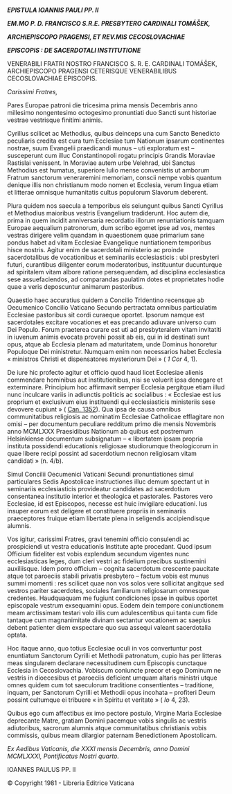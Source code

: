 ***EPISTULA IOANNIS PAULI PP. II***

***EM.MO P. D. FRANCISCO S.R.E. PRESBYTERO CARDINALI TOMÁŠEK,***

***ARCHIEPISCOPO PRAGENSI, ET REV.MIS CECOSLOVACHIAE***

***EPISCOPIS : DE SACERDOTALI INSTITUTIONE***

VENERABILI FRATRI NOSTRO FRANCISCO S. R. E. CARDINALI TOMÁŠEK, ARCHIEPISCOPO PRAGENSI CETERISQUE VENERABILIBUS CECOSLOVACHIAE EPISCOPIS.

*Carissimi Fratres,*

Pares Europae patroni die tricesima prima mensis Decembris anno millesimo nongentesimo octogesimo pronuntiati duo Sancti sunt historiae vestrae vestrisque finitimi animis.

Cyrillus scilicet ac Methodius, quibus deinceps una cum Sancto Benedicto peculiaris credita est cura tum Ecclesiae tum Nationum ipsarum continentes nostrae, suum Evangelii praedicandi munus – uti exploratum est – susceperunt cum illuc Constantinopoli rogatu principis Grandis Moraviae Rastislai venissent. In Moraviae autem urbe Velehrad, ubi Sanctus Methodius est humatus, superiore Iulio mense convenistis ut ambοrum Fratrum sanctorum veneraremini memoriam, conscii nempe vobis quantum denique illis non christianum modo nomen et Ecclesia, verum lingua etiam et litterae omnisque humanitatis cultus populorum Slavorum deberent.

Plura quidem nos saecula a temporibus eis seiungunt quibus Sancti Cyrillus et Methodius maioribus vestris Evangelium tradiderunt. Hoc autem die, prima in quem incidit anniversaria recordatio illorum renuntiationis tamquam Europae aequalium patronorum, dum scribo egomet ipse ad vos, mentes vestras dirigere velim quandam in quaestionem quae primarium sane pondus habet ad vitam Ecclesiae Evangelique nuntiationem temporibus hisce nostris. Agitur enim de sacerdotali ministerio ac proinde sacerdotalibus de vocationibus et seminariis ecclesiasticis : ubi presbyteri futuri, curantibus diligenter eorum moderatoribus, instituuntur ducunturque ad spiritalem vitam albore ratione persequendam, ad disciplina ecclesiastica sese assuefaciendos, ad comparandas paulatim dotes et proprietates hodie quae a veris deposcuntur animarum pastoribus.

Quaestio haec accuratius quidem a Concilio Tridentino recensque ab Oecumenico Concilio Vaticano Secundo pertractata omnibus particulatim Ecclesiae pastoribus sit cordi curaeque oportet. Ipsorum namque est sacerdotales excitare vocationes et eas precando adiuvare universo cum Dei Populo. Forum praeterea curare est uti ad presbyteralem vitam invitatiti in iuvenum animis evocata provehi possit ab eis, qui in id destinati sunt opus, atque ab Ecclesia plenam ad maturitatem, unde Dominus honoretur Populoque Dei ministretur. Numquam enim non necessarios habet Ecclesia « ministros Christi et dispensatores mysteriorum Dei » ( *1 Cor* 4, 1).

De iure hic profecto agitur et officio quod haud licet Ecclesiae alienis commendare hominibus aut institutionibus, nisi se voluerit ipsa denegare et exterminare. Principium hoc affirmavit semper Ecclesia pergitque etiam illud nunc inculcare variis in adiunctis politicis ac socialibus : « Ecclesiae est ius proprium et exclusivum eius instituendi qui ecclesiasticis ministeriis sese devovere cupiunt » ( [Can. 1352](http://www.vatican.va/archive/cod-iuris-canonici/latin/documents/cic_liberVI_lt.html#TITULUS_V)). Qua ipsa de causa omnibus communitatibus religiosis ac nominatim Ecclesiae Catholicae efflagitare non omisi – per documentum peculiare redditum primo die mensis Novembris anno MCMLXXX Praesidibus Nationum ab quibus est postremum Helsinkiense documentum subsignatum – « libertatem ipsam propria instituta possidendi educationis religiosae studiorumque theologicorum in quae libere recipi possint ad sacerdotium necnon religiosam vitam candidati » (n. 4/b).

Simul Concilii Oecumenici Vaticani Secundi pronuntiationes simul particulares Sedis Apostolicae instructiones illuc demum spectant ut in seminariis ecclesiasticis provideatur candidates ad sacerdotium consentanea institutio interior et theologica et pastorales. Pastores vero Ecclesiae, id est Episcopos, necesse est huic invigilare educationi. Ius insuper eorum est deligere et constituere propriis in seminariis praeceptores fruique etiam libertate plena in seligendis accipiendisque alumnis.

Vοs igitur, carissimi Fratres, gravi tenemini officio consulendi ac prospiciendi ut vestra educationis Institute apte procedant. Quod ipsum Officium fideliter est vobis explendum secundum vigentes nunc ecclesiasticas leges, dum cleri vestri ac fidelium precibus sustinemini auxiliisque. Idem porro officium – cognita sacerdotum crescente paucitate atque tot paroeciis stabili privatis presbytero – factum vobis est munus summi momenti : res scilicet quae non vos solos vere sollicitat angitque sed vestros pariter sacerdotes, sociales familiarum religiosarum omnesque credentes. Haudquaquam me fugiunt condiciones ipsae in quibus oportet episcopale vestrum exsequamini opus. Eodem dein tempore coniunctionem meam arctissimam testari volo illis cum adulescentibus qui tanta cum fide tantaque cum magnanimitate divinam sectantur vocationem ac saepius debent patienter diem exspectare quo sua assequi valeant sacerdotalia optata.

Hoc itaque anno, quo totius Ecclesiae oculi in vοs convertuntur post enuntiatum Sanctorum Cyrilli et Methodii patronatum, cupio has per litteras meas singularem declarare necessitudinem cum Episcopis cunctaque Ecclesia in Cecoslovachia. Vobiscum coniuncte precor et ego Dominum ne vestris in dioecesibus et paroeciis deficient umquam altaris ministri utque omnes quidem cum tot saeculorum traditione consentientes – traditione, inquam, per Sanctorum Cyrilli et Methodii opus incohata – profiteri Deum possint cultumque ei tribuere « in Spiritu et veritate » ( *Io* 4, 23).

Quibus ego cum affectibus ex imo pectore postulo, Virgine Maria Ecclesiae deprecante Matre, gratiam Domini pacemque vobis singulis ac vestris adiutoribus, sacrorum alumnis atque communitatibus christianis vobis commissis, quibus meam dilargior paternam Benedictionem Apostolicam.

*Ex Aedibus Vaticanis, die XXXI mensis Decembris, anno Domini MCMLXXXI, Pontificatus Nostri quarto.*

IOANNES PAULUS PP. II

© Copyright 1981 - Libreria Editrice Vaticana